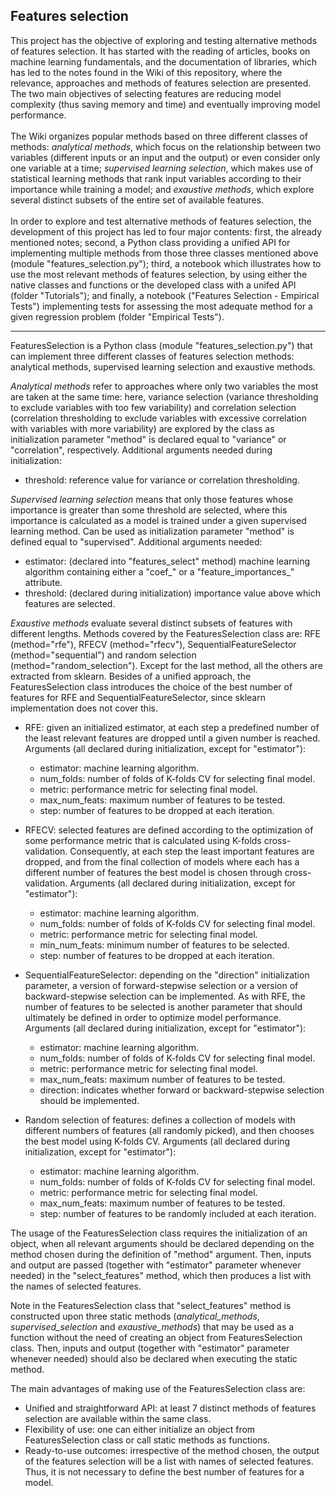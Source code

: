 ## Features selection

This project has the objective of exploring and testing alternative methods of features selection. It has started with the reading of articles, books on machine learning fundamentals, and the documentation of libraries, which has led to the notes found in the Wiki of this repository, where the relevance, approaches and methods of features selection are presented. The two main objectives of selecting features are reducing model complexity (thus saving memory and time) and eventually improving model performance.
<br>
<br>
The Wiki organizes popular methods based on three different classes of methods: *analytical methods*, which focus on the relationship between two variables (different inputs or an input and the output) or even consider only one variable at a time; *supervised learning selection*, which makes use of statistical learning methods that rank input variables according to their importance while training a model; and *exaustive methods*, which explore several distinct subsets of the entire set of available features.
<br>
<br>
In order to explore and test alternative methods of features selection, the development of this project has led to four major contents: first, the already mentioned notes; second, a Python class providing a unified API for implementing multiple methods from those three classes mentioned above (module "features_selection.py"); third, a notebook which illustrates how to use the most relevant methods of features selection, by using either the native classes and functions or the developed class with a unifed API (folder "Tutorials"); and finally, a notebook ("Features Selection - Empirical Tests") implementing tests for assessing the most adequate method for a given regression problem (folder "Empirical Tests").

--------------------------------------------------------------------------------------------------------------------------------------------------------------
FeaturesSelection is a Python class (module "features_selection.py") that can implement three different classes of features selection methods: analytical methods, supervised learning selection and exaustive methods.

*Analytical methods* refer to approaches where only two variables the most are taken at the same time: here, variance selection (variance thresholding to exclude variables with too few variability) and correlation selection (correlation thresholding to exclude variables with excessive correlation with variables with more variability) are explored by the class as initialization parameter "method" is declared equal to "variance" or "correlation", respectively. Additional arguments needed during initialization:
* threshold: reference value for variance or correlation thresholding.

*Supervised learning selection* means that only those features whose importance is greater than some threshold are selected, where this importance is calculated as a model is trained under a given supervised learning method. Can be used as initialization parameter "method" is defined equal to "supervised". Additional arguments needed:
* estimator: (declared into "features_select" method) machine learning algorithm containing either a "coef_" or a "feature_importances_" attribute.
* threshold: (declared during initialization) importance value above which features are selected.

*Exaustive methods* evaluate several distinct subsets of features with different lengths. Methods covered by the FeaturesSelection class are: RFE (method="rfe"), RFECV (method="rfecv"), SequentialFeatureSelector (method="sequential") and random selection (method="random_selection"). Except for the last method, all the others are extracted from sklearn. Besides of a unified approach, the FeaturesSelection class introduces the choice of the best number of features for RFE and SequentialFeatureSelector, since sklearn implementation does not cover this.
* RFE: given an initialized estimator, at each step a predefined number of the least relevant features are dropped until a given number is reached. Arguments (all declared during initialization, except for "estimator"):
    * estimator: machine learning algorithm.
    * num_folds: number of folds of K-folds CV for selecting final model.
    * metric: performance metric for selecting final model.
    * max_num_feats: maximum number of features to be tested.
    * step: number of features to be dropped at each iteration.


* RFECV: selected features are defined according to the optimization of some performance metric that is calculated using K-folds cross-validation. Consequently, at each step the least important features are dropped, and from the final collection of models where each has a different number of features the best model is chosen through cross-validation. Arguments (all declared during initialization, except for "estimator"):
    * estimator: machine learning algorithm.
    * num_folds: number of folds of K-folds CV for selecting final model.
    * metric: performance metric for selecting final model.
    * min_num_feats: minimum number of features to be selected.
    * step: number of features to be dropped at each iteration.


* SequentialFeatureSelector: depending on the "direction" initialization parameter, a version of forward-stepwise selection or a version of backward-stepwise selection can be implemented. As with RFE, the number of features to be selected is another parameter that should ultimately be defined in order to optimize model performance. Arguments (all declared during initialization, except for "estimator"):
    * estimator: machine learning algorithm.
    * num_folds: number of folds of K-folds CV for selecting final model.
    * metric: performance metric for selecting final model.
    * max_num_feats: maximum number of features to be tested.
    * direction: indicates whether forward or backward-stepwise selection should be implemented.


* Random selection of features: defines a collection of models with different numbers of features (all randomly picked), and then chooses the best model using K-folds CV. Arguments (all declared during initialization, except for "estimator"):
    * estimator: machine learning algorithm.
    * num_folds: number of folds of K-folds CV for selecting final model.
    * metric: performance metric for selecting final model.
    * max_num_feats: maximum number of features to be tested.
    * step: number of features to be randomly included at each iteration.

The usage of the FeaturesSelection class requires the initialization of an object, when all relevant arguments should be declared depending on the method chosen during the definition of "method" argument. Then, inputs and output are passed (together with "estimator" parameter whenever needed) in the "select_features" method, which then produces a list with the names of selected features.

Note in the FeaturesSelection class that "select_features" method is constructed upon three static methods (*analytical_methods*, *supervised_selection* and *exaustive_methods*) that may be used as a function without the need of creating an object from FeaturesSelection class. Then, inputs and output (together with "estimator" parameter whenever needed) should also be declared when executing the static method.

The main advantages of making use of the FeaturesSelection class are:
* Unified and straightforward API: at least 7 distinct methods of features selection are available within the same class.
* Flexibility of use: one can either initialize an object from FeaturesSelection class or call static methods as functions.
* Ready-to-use outcomes: irrespective of the method chosen, the output of the features selection will be a list with names of selected features. Thus, it is not necessary to define the best number of features for a model.
